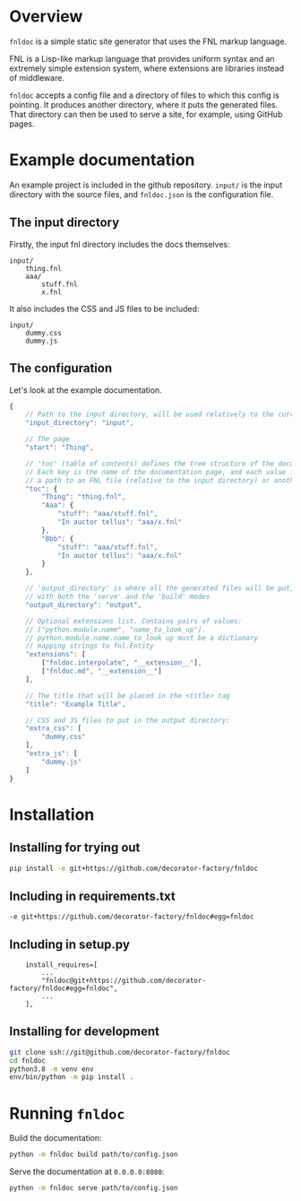 # Overview

`fnldoc` is a simple static site generator that uses the FNL markup language.

FNL is a Lisp-like markup language that provides uniform syntax and an extremely
simple extension system, where extensions are libraries instead of middleware.

`fnldoc` accepts a config file and a directory of files to which this config
is pointing. It produces another directory, where it puts the generated files.
That directory can then be used to serve a site, for example, using GitHub pages.


# Example documentation

An example project is included in the github repository. `input/` is the input
directory with the source files, and `fnldoc.json` is the configuration file.

## The input directory

Firstly, the input fnl directory includes the docs themselves:

```
input/
    thing.fnl
    aaa/
        stuff.fnl
        x.fnl
```

It also includes the CSS and JS files to be included:

```
input/
    dummy.css
    dummy.js
```

## The configuration

Let's look at the example documentation.

```javascript
{
    // Path to the input directory, will be used relatively to the current directory
    "input_directory": "input",

    // The page
    "start": "Thing",

    // 'toc' (table of contents) defines the tree structure of the documentation.
    // Each key is the name of the documentation page, and each value is either
    // a path to an FNL file (relative to the input directory) or another TOC
    "toc": {
        "Thing": "thing.fnl",
        "Aaa": {
            "stuff": "aaa/stuff.fnl",
            "In auctor tellus": "aaa/x.fnl"
        },
        "Bbb": {
            "stuff": "aaa/stuff.fnl",
            "In auctor tellus": "aaa/x.fnl"
        }
    },

    // 'output_directory' is where all the generated files will be put,
    // with both the 'serve' and the 'build' modes
    "output_directory": "output",

    // Optional extensions list. Contains pairs of values:
    // ["python.module.name", "name_to_look_up"].
    // python.module.name.name_to_look up must be a dictionary
    // mapping strings to fnl.Entity
    "extensions": [
        ["fnldoc.interpolate", "__extension__"],
        ["fnldoc.md", "__extension__"]
    ],

    // The title that will be placed in the <title> tag
    "title": "Example Title",

    // CSS and JS files to put in the output directory:
    "extra_css": [
        "dummy.css"
    ],
    "extra_js": [
        "dummy.js"
    ]
}
```

# Installation

## Installing for trying out

```sh
pip install -e git+https://github.com/decorator-factory/fnldoc
```

## Including in requirements.txt

```
-e git+https://github.com/decorator-factory/fnldoc#egg=fnldoc
```

## Including in setup.py

```
    install_requires=[
        ...
        "fnldoc@git+https://github.com/decorator-factory/fnldoc#egg=fnldoc",
        ...
    ],
```

## Installing for development

```sh
git clone ssh://git@github.com/decorator-factory/fnldoc
cd fnldoc
python3.8 -m venv env
env/bin/python -m pip install .
```

# Running `fnldoc`

Build the documentation:
```sh
python -m fnldoc build path/to/config.json
```

Serve the documentation at `0.0.0.0:8080`:
```sh
python -m fnldoc serve path/to/config.json
```
